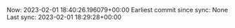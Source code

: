Now: 2023-02-01 18:40:26.196079+00:00 Earliest commit since sync: None Last sync: 2023-02-01 18:29:28+00:00
